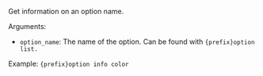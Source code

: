 Get information on an option name.

Arguments:
* `option_name`: The name of the option. Can be found with `{prefix}option list.`

Example: `{prefix}option info color`
